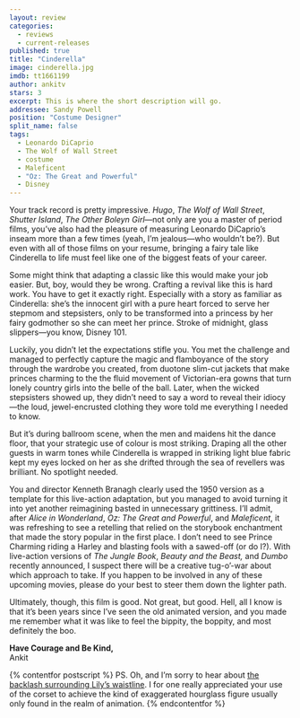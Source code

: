 ```yaml
---
layout: review
categories: 
  - reviews
  - current-releases
published: true
title: "Cinderella"
image: cinderella.jpg
imdb: tt1661199
author: ankitv
stars: 3
excerpt: This is where the short description will go.
addressee: Sandy Powell
position: "Costume Designer"
split_name: false
tags: 
  - Leonardo DiCaprio
  - The Wolf of Wall Street
  - costume
  - Maleficent
  - "Oz: The Great and Powerful"
  - Disney
---
```


Your track record is pretty impressive. _Hugo_, _The Wolf of Wall Street_, _Shutter Island_, _The Other Boleyn Girl_—not only are you a master of period films, you’ve also had the pleasure of measuring Leonardo DiCaprio’s inseam more than a few times (yeah, I’m jealous—who wouldn’t be?). But even with all of those films on your resume, bringing a fairy tale like Cinderella to life must feel like one of the biggest feats of your career.

Some might think that adapting a classic like this would make your job easier. But, boy, would they be wrong. Crafting a revival like this is hard work. You have to get it exactly right. Especially with a story as familiar as Cinderella: she’s the innocent girl with a pure heart forced to serve her stepmom and stepsisters, only to be transformed into a princess by her fairy godmother so she can meet her prince. Stroke of midnight, glass slippers—you know, Disney 101.  

Luckily, you didn’t let the expectations stifle you. You met the challenge and managed to perfectly capture the magic and flamboyance of the story through the wardrobe you created, from duotone slim-cut jackets that make princes charming to the the fluid movement of Victorian-era gowns that turn lonely country girls into the belle of the ball. Later, when the wicked stepsisters showed up, they didn’t need to say a word to reveal their idiocy—the loud, jewel-encrusted clothing they wore told me everything I needed to know. 

But it’s during ballroom scene, when the men and maidens hit the dance floor, that your strategic use of colour is most striking. Draping all the other guests in warm tones while Cinderella is wrapped in striking light blue fabric kept my eyes locked on her as she drifted through the sea of revellers was brilliant. No spotlight needed.  

You and director Kenneth Branagh clearly used the 1950 version as a template for this live-action adaptation, but you managed to avoid turning it into yet another reimagining basted in unnecessary grittiness. I’ll admit, after _Alice in Wonderland_, _Oz: The Great and Powerful_, and _Maleficent_, it was refreshing to see a retelling that relied on the storybook enchantment that made the story popular in the first place. I don’t need to see Prince Charming riding a Harley and blasting fools with a sawed-off (or do I?). With live-action versions of _The Jungle Book_, _Beauty and the Beast,_ and _Dumbo_ recently announced, I suspect there will be a creative tug-o’-war about which approach to take. If you happen to be involved in any of these upcoming movies, please do your best to steer them down the lighter path. 

Ultimately, though, this film is good. Not great, but good. Hell, all I know is that it’s been years since I’ve seen the old animated version, and you made me remember what it was like to feel the bippity, the boppity, and most definitely the boo. 

**Have Courage and Be Kind,**  
Ankit

{% contentfor postscript %}	
PS. Oh, and I’m sorry to hear about [the backlash surrounding Lily’s waistline](http://www.businessinsider.com/cinderella-lily-james-controversy-tiny-waist-diet-2015-3). I for one really appreciated your use of the corset to achieve the kind of exaggerated hourglass figure usually only found in the realm of animation.
{% endcontentfor %}